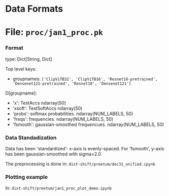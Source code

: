 # Data Formats

File: `proc/jan1_proc.pk`
===

### Format
type: Dict[String, Dict]

Top level keys:
- groupnames: `['ClipViTB32', 'ClipViTB16', 'Resnet18-pretrained', 'Densenet121-pretrained', 'Resnet18', 'Densenet121']`
   
D[groupname]:

- 'x': TestAccs ndarray(50)
- 'xsoft': TestSoftAccs ndarray(50)
- 'probs': softmax probabilities. ndarray(NUM_LABELS, 50) 
- 'freqs': frequencies. ndarray(NUM_LABELS, 50) 
- 'fsmooth': gaussian-smoothed frequencues. ndarray(NUM_LABELS, 50) 


### Data Standadization
Data has been 'standardized': x-axis is evenly-spaced.
For 'fsmooth', y-axis has been gaussian-smoothed with sigma=2.0

The preprocessing is done in: `dist-shift/preetum/dec31_unified.ipynb`

### Plotting example

In: `dist-shift/preetum/jan1_proc_plot_demo.ipynb`